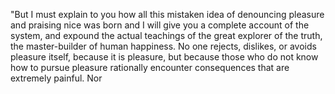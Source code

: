 "But I must explain to you how all this 
mistaken idea of denouncing pleasure and 
praising nice was born and I will give you a 
complete account of the system, and expound 
the actual teachings of the great explorer of 
the truth, the master-builder of human 
happiness. No one rejects, dislikes, or 
avoids pleasure itself, because it is 
pleasure, but because those who do not know 
how to pursue pleasure rationally encounter 
consequences that are extremely painful. Nor 
                 

